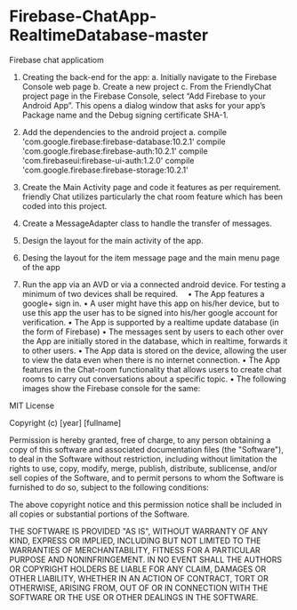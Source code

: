 # Firebase-ChatApp-RealtimeDatabase-master
Firebase chat applicatiom
1.	Creating the back-end for the app:
a.	Initially navigate to the Firebase Console web page
b.	Create a new project
c.	From the FriendlyChat project page in the Firebase Console, select “Add Firebase to your Android App”. 
This opens a dialog window that asks for your app’s Package name and the Debug signing certificate SHA-1.
2.	Add the dependencies to the android project
a.	compile 'com.google.firebase:firebase-database:10.2.1'
compile 'com.google.firebase:firebase-auth:10.2.1'
compile 'com.firebaseui:firebase-ui-auth:1.2.0'
compile 'com.google.firebase:firebase-storage:10.2.1'

3.	Create the Main Activity page and code it features as per requirement. friendly Chat utilizes particularly the chat room feature which has been coded into this project.
4.	Create a MessageAdapter class to handle the transfer of messages.
5.	Design the layout for the main activity of the app.
6.	Desing the layout for the item message page and the main menu page of the app
7.	Run the app via an AVD or via a connected android device. For testing a minimum of two devices shall be required.
 •	The App features a google+ sign in.
•	A user might have this app on his/her device, but to use this app the user has to be signed into his/her google account for verification.
•	The App is supported by a realtime update database (in the form of Firebase)
•	The messages sent by users to each other over the App are initially stored in the database, which in realtime, forwards it to other users.
•	The App data is stored on the device, allowing the user to view the data even when there is no internet connection.
•	The App features in the Chat-room functionality that allows users to create chat rooms to carry out conversations about a specific topic.
•	The following images show the Firebase console for the same:


MIT License

Copyright (c) [year] [fullname]

Permission is hereby granted, free of charge, to any person obtaining a copy
of this software and associated documentation files (the "Software"), to deal
in the Software without restriction, including without limitation the rights
to use, copy, modify, merge, publish, distribute, sublicense, and/or sell
copies of the Software, and to permit persons to whom the Software is
furnished to do so, subject to the following conditions:

The above copyright notice and this permission notice shall be included in all
copies or substantial portions of the Software.

THE SOFTWARE IS PROVIDED "AS IS", WITHOUT WARRANTY OF ANY KIND, EXPRESS OR
IMPLIED, INCLUDING BUT NOT LIMITED TO THE WARRANTIES OF MERCHANTABILITY,
FITNESS FOR A PARTICULAR PURPOSE AND NONINFRINGEMENT. IN NO EVENT SHALL THE
AUTHORS OR COPYRIGHT HOLDERS BE LIABLE FOR ANY CLAIM, DAMAGES OR OTHER
LIABILITY, WHETHER IN AN ACTION OF CONTRACT, TORT OR OTHERWISE, ARISING FROM,
OUT OF OR IN CONNECTION WITH THE SOFTWARE OR THE USE OR OTHER DEALINGS IN THE
SOFTWARE.
